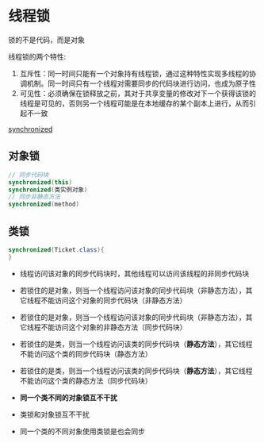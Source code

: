 # 线程锁

锁的不是代码，而是对象

线程锁的两个特性:
1. 互斥性：同一时间只能有一个对象持有线程锁，通过这种特性实现多线程的协调机制。同一时间只有一个线程对需要同步的代码块进行访问，也成为原子性
2. 可见性：必须确保在锁释放之前，其对于共享变量的修改对下一个获得该锁的线程是可见的，否则另一个线程可能是在本地缓存的某个副本上进行，从而引起不一致

[synchronized](synchronized.md)

## 对象锁
```java
// 同步代码块
synchronized(this)
synchronized(类实例对象)
// 同步非静态方法
synchronized(method)
```

## 类锁
```java
synchronized(Ticket.class){
}
```

* 线程访问该对象的同步代码块时，其他线程可以访问该线程的非同步代码块
* 若锁住的是对象，则当一个线程访问该对象的同步代码块（非静态方法），其它线程不能访问这个对象的同步代码块（非静态方法）
* 若锁住的是对象，则当一个线程访问该对象的同步代码块（非静态方法），其它线程不能访问这个对象的非静态方法（同步代码块）
* 若锁住的是类，则当一个线程访问该类的同步代码块（**静态方法**），其它线程不能访问这个类的同步代码块（静态方法）
* 若锁住的是类，则当一个线程访问该类的同步代码块（**静态方法**），其它线程不能访问这个类的静态方法（同步代码块）

* **同一个类不同的对象锁互不干扰**
* 类锁和对象锁互不干扰
* 同一个类的不同对象使用类锁是也会同步